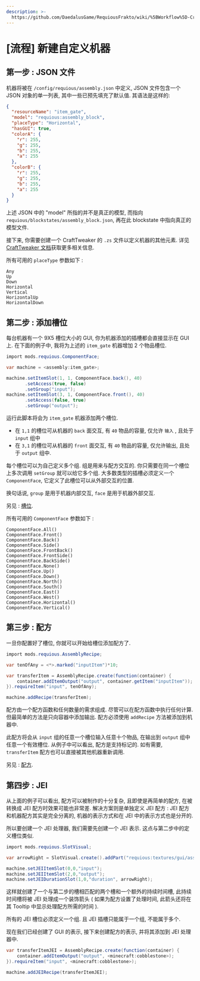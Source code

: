 ```yaml
---
description: >-
  https://github.com/DaedalusGame/RequiousFrakto/wiki/%5BWorkflow%5D-Creating-a-Custom-Machine
---
```


# \[流程\] 新建自定义机器

## 第一步 : JSON 文件

机器将被在 `/config/requious/assembly.json` 中定义, JSON 文件包含一个 JSON 对象的单一列表, 其中一些已预先填充了默认值. 其语法是这样的:

```json
{
  "resourceName": "item_gate",
  "model": "requious:assembly_block",
  "placeType": "Horizontal",
  "hasGUI": true,
  "colorA": {
    "r": 255,
    "g": 255,
    "b": 255,
    "a": 255
  },
  "colorB": {
    "r": 255,
    "g": 255,
    "b": 255,
    "a": 255
  }
}
```

上述 JSON 中的 "model" 所指的并不是真正的模型, 而指向 ``requious/blockstates/assembly_block.json``, 再在此 blockstate 中指向真正的模型文件.

接下来, 你需要创建一个 CraftTweaker 的 ``.zs`` 文件以定义机器的其他元素. 详见 [CraftTweaker 文档](https://docs.blamejared.com/)获取更多相关信息.

所有可用的 ``placeType`` 参数如下 : 

```text
Any
Up
Down
Horizontal
Vertical
HorizontalUp
HorizontalDown
```

## 第二步 : 添加槽位

每台机器有一个 9X5 槽位大小的 GUI, 你为机器添加的插槽都会直接显示在 GUI 上. 在下面的例子中, 我将为上述的 `item_gate` 机器增加 2 个物品槽位.

```csharp
import mods.requious.ComponentFace;

var machine = <assembly:item_gate>;

machine.setItemSlot(1, 1, ComponentFace.back(), 40)
       .setAccess(true, false)
       .setGroup("input");
machine.setItemSlot(3, 1, ComponentFace.front(), 40)
       .setAccess(false, true)
       .setGroup("output");
```

运行此脚本将会为 `item_gate` 机器添加两个槽位.

* 在 `1,1` 的槽位可从机器的 `back` 面交互, 有 `40` 物品的容量,  仅允许 `输入` , 且处于 `input` 组中
* 在 `3,1` 的槽位可从机器的 `front` 面交互, 有 `40` 物品的容量, 仅允许输出, 且处于 `output` 组中. 

每个槽位可以为自己定义多个组. 组是用来与配方交互的. 你只需要在同一个槽位上多次调用 `setGroup` 就可以给它多个组. 大多数类型的插槽必须定义一个 `ComponentFace`, 它定义了此槽位可以从外部交互的位置. 

换句话说, `group` 是用于机器内部交互, `face` 是用于机器外部交互.

另见 : [槽位](slots/).

所有可用的 ```ComponentFace``` 参数如下 : 

```text
ComponentFace.All()
ComponentFace.Front()
ComponentFace.Back()
ComponentFace.Side()
ComponentFace.FrontBack()
ComponentFace.FrontSide()
ComponentFace.BackSide()
ComponentFace.None()
ComponentFace.Up()
ComponentFace.Down()
ComponentFace.North()
ComponentFace.South()
ComponentFace.East()
ComponentFace.West()
ComponentFace.Horizontal()
ComponentFace.Vertical()
```

## 第三步 : 配方

一旦你配置好了槽位, 你就可以开始给槽位添加配方了.

```csharp
import mods.requious.AssemblyRecipe;

var tenOfAny = <*>.marked("inputItem")*10;

var transferItem = AssemblyRecipe.create(function(container) {
    container.addItemOutput("output", container.getItem("inputItem"));
}).requireItem("input", tenOfAny);

machine.addRecipe(transferItem);
```

配方由一个配方函数和任何数量的需求组成. 尽管可以在配方函数中执行任何计算. 但最简单的方法是只向容器中添加输出. 配方必须使用 `addRecipe` 方法被添加到机器中.

此配方将会从 `input` 组的任意一个槽位输入任意十个物品, 在输出到 `output` 组中任意一个有效槽位. 从例子中可以看出, 配方是支持标记的. 如有需要, `transferItem` 配方也可以直接被其他机器重新调用.

另见 : [配方](recipes.md).

## 第四步 : JEI

从上面的例子可以看出, 配方可以被制作的十分复杂, 且即使是再简单的配方, 在被转换成 JEI 配方时效果可能也非常差. 解决方案则是单独定义 JEI 配方 : JEI 配方和机器配方其实是完全分离的, 机器的表示方式和在 JEI 中的表示方式也是分开的.

所以要创建一个 JEI 处理器, 我们需要先创建一个 JEI 表示. 这点与第二步中的定义槽位类似.

```csharp
import mods.requious.SlotVisual;

var arrowRight = SlotVisual.create().addPart("requious:textures/gui/assembly_gauges.png", 0, 8);

machine.setJEIItemSlot(0,0,"input");
machine.setJEIItemSlot(2,0,"output");
machine.setJEIDurationSlot(1,0,"duration", arrowRight);
```

这样就创建了一个与第二步的槽相匹配的两个槽和一个额外的持续时间槽, 此持续时间槽将被 JEI 处理成一个装饰箭头 \( 如果为配方设置了处理时间, 此箭头还将在其 Tooltip 中显示处理配方所需的时间 \).

所有的 JEI 槽位必须定义一个组. 且 JEI 插槽只能属于一个组, 不能属于多个.

现在我们已经创建了 GUI 的表示, 接下来创建配方的表示, 并将其添加到 JEI 处理器中.

```csharp
var transferItemJEI = AssemblyRecipe.create(function(container) {
    container.addItemOutput("output", <minecraft:cobblestone>);
}).requireItem("input", <minecraft:cobblestone>);

machine.addJEIRecipe(transferItemJEI);
```

